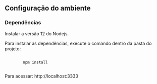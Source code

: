 ## Configuração do ambiente

### Dependências
<div>
	<p>Instalar a versão 12 do Nodejs.</p>
	<p>Para instalar as dependências, execute o comando dentro da pasta do projeto:</p>
	<code>
		npm install
	</code>
	<p>Para acessar: http://localhost:3333</p>
</div>
